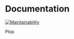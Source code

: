# Documentation

[![Maintainability](https://api.codeclimate.com/v1/badges/50b9331192d56bbd79f8/maintainability)](https://codeclimate.com/github/Alban-78/lesfinsgourmets/maintainability)

Plop
